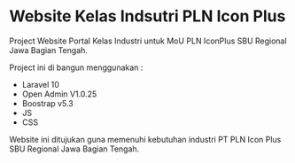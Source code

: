 # Website Kelas Indsutri PLN Icon Plus
Project Website Portal Kelas Industri untuk MoU PLN IconPlus SBU Regional Jawa Bagian Tengah.

Project ini di bangun menggunakan :
- Laravel 10
- Open Admin V1.0.25
- Boostrap v5.3
- JS
- CSS

Website ini ditujukan guna memenuhi kebutuhan industri PT PLN Icon Plus SBU Regional Jawa Bagian Tengah.
